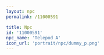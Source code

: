 ```yaml
---
layout: npc
permalink: /11000591

title: Npc
id: '11000591'
npc_name: 'Telepod A'
icon_url: 'portrait/npc/dummy_p.png'
---
```

